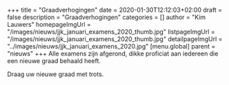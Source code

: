 +++
title = "Graadverhogingen"
date = 2020-01-30T12:12:03+02:00
draft = false
description = "Graadverhogingen"
categories = []
author = "Kim Lauwers"
homepageImgUrl = "/images/nieuws/jjk_januari_examens_2020_thumb.jpg"
listpageImgUrl = "/images/nieuws/jjk_januari_examens_2020_thumb.jpg"
detailpageImgUrl = "../images/nieuws/jjk_januari_examens_2020.jpg"
[menu.global]
    parent = "nieuws"
+++
Alle examens zijn afgerond, dikke proficiat aan iedereen die een nieuwe graad behaald heeft.

Draag uw nieuwe graad met trots.